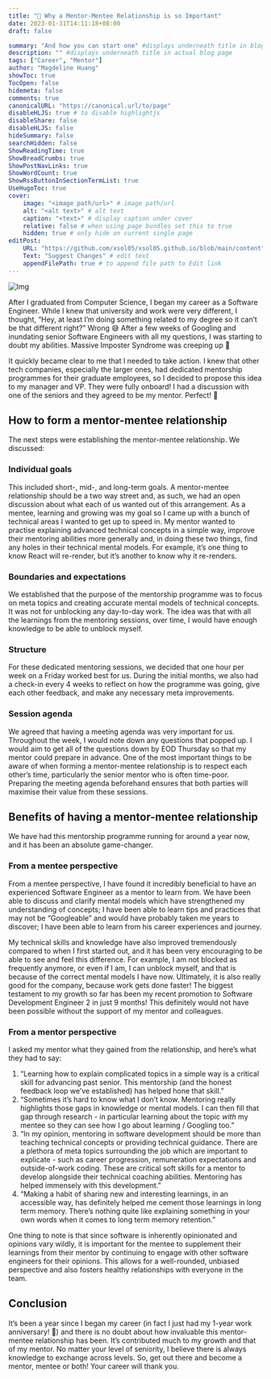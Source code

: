 ```yaml
---
title: "🍎 Why a Mentor-Mentee Relationship is so Important"
date: 2023-01-31T14:11:18+08:00
draft: false

summary: "And how you can start one" #displays underneath title in blog title card on homepage
description: "" #displays underneath title in actual blog page
tags: ["Career", "Mentor"]
author: "Magdeline Huang"
showToc: true
TocOpen: false
hidemeta: false
comments: true
canonicalURL: "https://canonical.url/to/page"
disableHLJS: true # to disable highlightjs
disableShare: false
disableHLJS: false
hideSummary: false
searchHidden: false
ShowReadingTime: true
ShowBreadCrumbs: true
ShowPostNavLinks: true
ShowWordCount: true
ShowRssButtonInSectionTermList: true
UseHugoToc: true
cover:
    image: "<image path/url>" # image path/url
    alt: "<alt text>" # alt text
    caption: "<text>" # display caption under cover
    relative: false # when using page bundles set this to true
    hidden: true # only hide on current single page
editPost:
    URL: "https://github.com/xsol05/xsol05.github.io/blob/main/content"
    Text: "Suggest Changes" # edit text
    appendFilePath: true # to append file path to Edit link
---
```


![Img](https://images.unsplash.com/photo-1531482615713-2afd69097998?ixlib=rb-4.0.3&ixid=MnwxMjA3fDB8MHxwaG90by1wYWdlfHx8fGVufDB8fHx8&auto=format&fit=crop&w=1770&q=80#center)

After I graduated from Computer Science, I began my career as a Software Engineer. While I knew that university and work were very different, I thought, “Hey, at least I’m doing something related to my degree so it can’t be that different right?” Wrong 😅 After a few weeks of Googling and inundating senior Software Engineers with all my questions, I was starting to doubt my abilities. Massive Imposter Syndrome was creeping up 🥲

It quickly became clear to me that I needed to take action. I knew that other tech companies, especially the larger ones, had dedicated mentorship programmes for their graduate employees, so I decided to propose this idea to my manager and VP. They were fully onboard! I had a discussion with one of the seniors and they agreed to be my mentor. Perfect! 🥳

## How to form a mentor-mentee relationship

The next steps were establishing the mentor-mentee relationship. We discussed:

### Individual goals

This included short-, mid-, and long-term goals. A mentor-mentee relationship should be a two way street and, as such, we had an open discussion about what each of us wanted out of this arrangement. As a mentee, learning and growing was my goal so I came up with a bunch of technical areas I wanted to get up to speed in. My mentor wanted to practise explaining advanced technical concepts in a simple way, improve their mentoring abilities more generally and, in doing these two things, find any holes in their technical mental models. For example, it’s one thing to know React will re-render, but it’s another to know why it re-renders.

### Boundaries and expectations

We established that the purpose of the mentorship programme was to focus on meta topics and creating accurate mental models of technical concepts. It was not for unblocking any day-to-day work. The idea was that with all the learnings from the mentoring sessions, over time, I would have enough knowledge to be able to unblock myself.

### Structure

For these dedicated mentoring sessions, we decided that one hour per week on a Friday worked best for us. During the initial months, we also had a check-in every 4 weeks to reflect on how the programme was going, give each other feedback, and make any necessary meta improvements.

### Session agenda

We agreed that having a meeting agenda was very important for us. Throughout the week, I would note down any questions that popped up. I would aim to get all of the questions down by EOD Thursday so that my mentor could prepare in advance. One of the most important things to be aware of when forming a mentor-mentee relationship is to respect each other’s time, particularly the senior mentor who is often time-poor. Preparing the meeting agenda beforehand ensures that both parties will maximise their value from these sessions.

## Benefits of having a mentor-mentee relationship

We have had this mentorship programme running for around a year now, and it has been an absolute game-changer.

### From a mentee perspective

From a mentee perspective, I have found it incredibly beneficial to have an experienced Software Engineer as a mentor to learn from. We have been able to discuss and clarify mental models which have strengthened my understanding of concepts; I have been able to learn tips and practices that may not be “Googleable” and would have probably taken me years to discover; I have been able to learn from his career experiences and journey.

My technical skills and knowledge have also improved tremendously compared to when I first started out, and it has been very encouraging to be able to see and feel this difference. For example, I am not blocked as frequently anymore, or even if I am, I can unblock myself, and that is because of the correct mental models I have now. Ultimately, it is also really good for the company, because work gets done faster! The biggest testament to my growth so far has been my recent promotion to Software Development Engineer 2 in just 9 months! This definitely would not have been possible without the support of my mentor and colleagues.

### From a mentor perspective

I asked my mentor what they gained from the relationship, and here’s what they had to say:

1. “Learning how to explain complicated topics in a simple way is a critical skill for advancing past senior. This mentorship (and the honest feedback loop we’ve established) has helped hone that skill.”
2. “Sometimes it’s hard to know what I don’t know. Mentoring really highlights those gaps in knowledge or mental models. I can then fill that gap through research - in particular learning about the topic _with_ my mentee so they can see how I go about learning / Googling too.”
3. “In my opinion, mentoring in software development should be more than teaching technical concepts or providing technical guidance. There are a plethora of meta topics surrounding the job which are important to explicate - such as career progression, remuneration expectations and outside-of-work coding. These are critical soft skills for a mentor to develop alongside their technical coaching abilities. Mentoring has helped immensely with this development.”
4. “Making a habit of sharing new and interesting learnings, in an accessible way, has definitely helped me cement those learnings in long term memory. There’s nothing quite like explaining something in your own words when it comes to long term memory retention.”

One thing to note is that since software is inherently opinionated and opinions vary wildly, it is important for the mentee to supplement their learnings from their mentor by continuing to engage with other software engineers for their opinions. This allows for a well-rounded, unbiased perspective and also fosters healthy relationships with everyone in the team.

## Conclusion

It’s been a year since I began my career (in fact I just had my 1-year work anniversary! 🥳) and there is no doubt about how invaluable this mentor-mentee relationship has been. It’s contributed much to my growth and that of my mentor. No matter your level of seniority, I believe there is always knowledge to exchange across levels. So, get out there and become a mentor, mentee or both! Your career will thank you.
